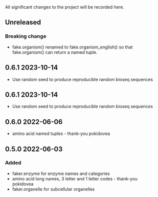 All significant changes to the project will be recorded here.

## Unreleased 

### Breaking change

- fake.organism() renamed to fake.organism_english() so that fake.organism() can return a named tuple.

## 0.6.1 2023-10-14

- Use random seed to produce reproducible random bioseq sequences

## 0.6.1 2023-10-14

- Use random seed to produce reproducible random bioseq sequences

## 0.6.0 2022-06-06

- amino acid named tuples - thank-you pokidovea

## 0.5.0 2022-06-03

### Added

- faker.enzyme for enzyme names and categories
- amino acid long names, 3 letter and 1 letter codes - thank-you pokidovea
- faker.organelle for subcellular organelles
